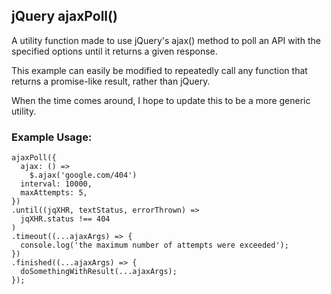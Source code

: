 ## jQuery ajaxPoll()

A utility function made to use jQuery's ajax() method to poll an API with the specified options until it returns a given response.

This example can easily be modified to repeatedly call any function that returns a promise-like result, rather than jQuery.

When the time comes around, I hope to update this to be a more generic utility.


### Example Usage:
```
ajaxPoll({
  ajax: () =>
    $.ajax('google.com/404')
  interval: 10000,
  maxAttempts: 5,
})
.until((jqXHR, textStatus, errorThrown) => 
  jqXHR.status !== 404
)
.timeout((...ajaxArgs) => {
  console.log('the maximum number of attempts were exceeded');
})
.finished((...ajaxArgs) => {
  doSomethingWithResult(...ajaxArgs);
});
```
